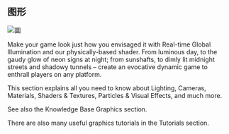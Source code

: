 图形
---
![圖](https://docs.unity3d.com/2018.1/Documentation/uploads/Main/GraphicsIntroPic.jpg "icon")  

Make your game look just how you envisaged it with Real-time Global Illumination and our physically-based shader. From luminous day, to the gaudy glow of neon signs at night; from sunshafts, to dimly lit midnight streets and shadowy tunnels – create an evocative dynamic game to enthrall players on any platform.

This section explains all you need to know about Lighting, Cameras, Materials, Shaders & Textures, Particles & Visual Effects, and much more.

See also the Knowledge Base Graphics section.

There are also many useful graphics tutorials in the Tutorials section.